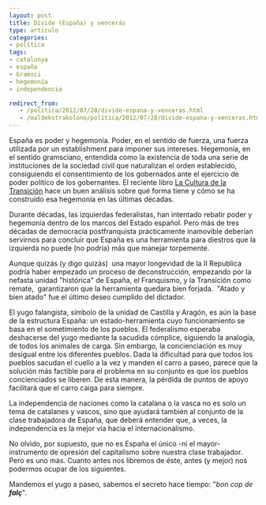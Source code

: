 ```yaml
---
layout: post
title: Divide (España) y vencerás
type: articulo
categories:
- política
tags:
- catalunya
- españa
- Gramsci
- hegemonía
- independencia

redirect_from: 
   - /política/2012/07/20/divide-espana-y-venceras.html
   - /maldekstrakolono/política/2012/07/20/divide-espana-y-venceras.html
---
```

<p>España es poder y hegemonía. Poder, en el sentido de fuerza, una fuerza utilizada por un establishment para imponer sus intereses. Hegemonía, en el sentido gramsciano, entendida como la existencia de toda una serie de instituciones de la sociedad civil que naturalizan el orden establecido, consiguiendo el consentimiento de los gobernados ante el ejercicio de poder político de los gobernantes. El reciente libro <a href="http://www.casadellibro.com/ebook-ct-o-la-cultura-de-la-transicion-ebook/9788499899268/1983114">La Cultura de la Transición</a> hace un buen análisis sobre qué forma tiene y cómo se ha construído esa hegemonía en las últimas décadas.</p>
<p>Durante décadas, las izquierdas federalistas, han intentado rebatir poder y hegemonía dentro de los marcos del Estado español. Pero más de tres décadas de democracia postfranquista prácticamente inamovible deberían servirnos para concluir que España es una herramienta para diestros que la izquierda no puede (no podría) más que manejar torpemente.</p>
<p>Aunque quizás (y digo quizás)  una mayor longevidad de la II Republica podría haber empezado un proceso de deconstrucción, empezando por la nefasta unidad "histórica" de España, el Franquismo, y la Transición como remate,  garantizaron que la herramienta quedara bien forjada.  "Atado y bien atado" fue el último deseo cumplido del dictador.</p>
<p>El yugo falangista, símbolo de la unidad de Castilla y Aragón, es aún la base de la estructura España: un estado-herramienta cuyo funcionamiento se basa en el sometimiento de los pueblos. El federalismo esperaba deshacerse del yugo mediante la sacudida cómplice, siguiendo la analogía, de todos los animales de carga. Sin embargo, la concienciación es muy desigual entre los diferentes pueblos. Dada la dificultad para que todos los pueblos sacudan el cuello a la vez y manden el carro a paseo, parece que la solución más factible para el problema en su conjunto es que los pueblos concienciados se liberen. De esta manera, la pérdida de puntos de apoyo facilitará que el carro caiga para siempre.</p>
<p>La independencia de naciones como la catalana o la vasca no es solo un tema de catalanes y vascos, sino que ayudará también al conjunto de la clase trabajadora de España, que deberá entender que, a veces, la independencia es la mejor vía hacia el internacionalismo.</p>
<p>No olvido, por supuesto, que no es España el único -ni el mayor- instrumento de opresión del capitalismo sobre nuestra clase trabajador. Pero es uno más. Cuanto antes nos libremos de éste, antes (y mejor) nos podermos ocupar de los siguientes.</p>
<p>Mandemos el yugo a paseo, sabemos el secreto hace tiempo: "<em>bon cop de <strong>falç</strong></em>".</p>
